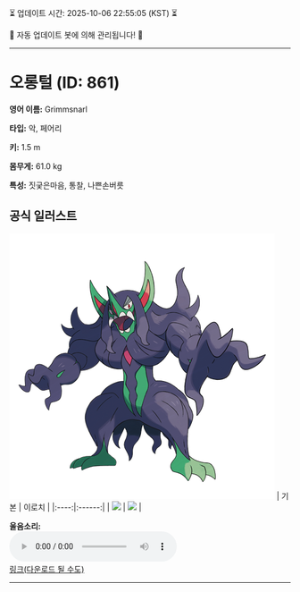 
⏳ 업데이트 시간: 2025-10-06 22:55:05 (KST) ⏳

🤖 자동 업데이트 봇에 의해 관리됩니다! 🤖

---

# 오롱털 (ID: 861)
**영어 이름:** Grimmsnarl

**타입:** 악, 페어리

**키:** 1.5 m

**몸무게:** 61.0 kg

**특성:** 짓궂은마음, 통찰, 나쁜손버릇

## 공식 일러스트
![](https://raw.githubusercontent.com/PokeAPI/sprites/master/sprites/pokemon/other/official-artwork/861.png)
| 기본 | 이로치 |
|:----:|:------:|
| <img src="http://play.pokemonshowdown.com/sprites/ani/grimmsnarl.gif" width="200"> | <img src="http://play.pokemonshowdown.com/sprites/ani-shiny/grimmsnarl.gif" width="200"> |

**울음소리:**<br><audio controls src="https://raw.githubusercontent.com/PokeAPI/cries/main/cries/pokemon/latest/861.ogg"></audio><br> [링크(다운로드 될 수도)](https://raw.githubusercontent.com/PokeAPI/cries/main/cries/pokemon/latest/861.ogg)


---
